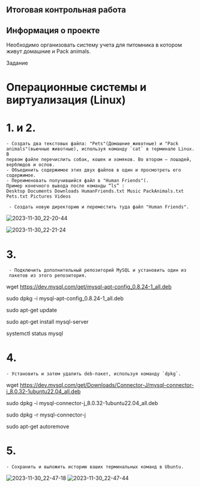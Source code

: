## Итоговая контрольная работа
## Информация о проекте
Необходимо организовать систему учета для питомника в котором живут домашние и Pack animals.

Задание
# Операционные системы и виртуализация (Linux)

# 1. и 2.
    - Создать два текстовых файла: "Pets"(Домашние животные) и "Pack
    animals"(вьючные животные), используя команду `cat` в терминале Linux. В
    первом файле перечислить собак, кошек и хомяков. Во втором — лошадей,
    верблюдов и ослов.
    - Объединить содержимое этих двух файлов в один и просмотреть его
    содержимое.
    - Переименовать получившийся файл в "Human Friends"(.
    Пример конечного вывода после команды “ls” :
    Desktop Documents Downloads HumanFriends.txt Music PackAnimals.txt
    Pets.txt Pictures Videos 

     - Создать новую директорию и переместить туда файл "Human Friends".
   


    

![2023-11-30_22-20-44](https://github.com/VladislavDr/FinalControlWork/assets/124360247/2013701f-e77f-4342-9067-1dd52a6a6746)

    
![2023-11-30_22-21-24](https://github.com/VladislavDr/FinalControlWork/assets/124360247/2c8b48d6-41f7-4b35-b2c6-109cfe83b78c)



# 3.
     - Подключить дополнительный репозиторий MySQL и установить один из
     пакетов из этого репозитория.


wget https://dev.mysql.com/get/mysql-apt-config_0.8.24-1_all.deb

sudo dpkg -i mysql-apt-config_0.8.24-1_all.deb

sudo apt-get update

sudo apt-get install mysql-server

systemctl status mysql

# 4.
    - Установить и затем удалить deb-пакет, используя команду `dpkg`.


wget https://dev.mysql.com/get/Downloads/Connector-J/mysql-connector-j_8.0.32-1ubuntu22.04_all.deb

sudo dpkg -i mysql-connector-j_8.0.32-1ubuntu22.04_all.deb

sudo dpkg -r mysql-connector-j

sudo apt-get autoremove

# 5.
    - Сохранить и выложить историю ваших терминальных команд в Ubuntu.


![2023-11-30_22-47-18](https://github.com/VladislavDr/FinalControlWork/assets/124360247/f8de2748-5576-45c8-b372-619fe1940277)
![2023-11-30_22-47-44](https://github.com/VladislavDr/FinalControlWork/assets/124360247/932beadd-37a4-444f-84a3-a15b655e8479)


     
     
